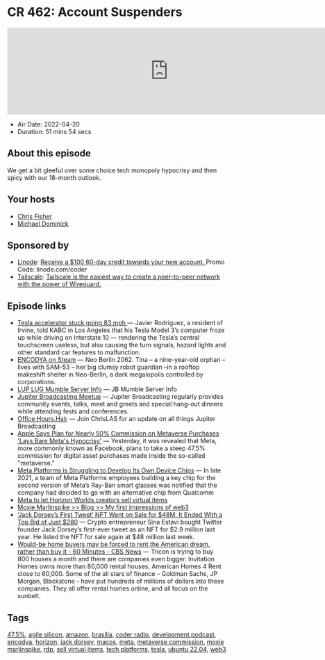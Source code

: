 # CR 462: Account Suspenders

<iframe src="https://player.fireside.fm/v2/MLf2ZzhC+AkWPO1xW?theme=dark" width="740" height="200" frameborder="0" scrolling="no"></iframe>

* Air Date: 2022-04-20
* Duration: 51 mins 54 secs

## About this episode

We get a bit gleeful over some choice tech monopoly hypocrisy and then spicy with our 18-month outlook.

## Your hosts
* [Chris Fisher](https://coder.show/hosts/chrislas)
* [Michael Dominick](https://coder.show/hosts/michael)

## Sponsored by

  * [Linode](https://linode.com/coder): [Receive a $100 60-day credit towards your new account. ](https://linode.com/coder) Promo Code: linode.com/coder
  * [Tailscale](https://tailscale.com/coder): [Tailscale is the easiest way to create a peer-to-peer network with the power of Wireguard. ](https://tailscale.com/coder)



## Episode links

  * [Tesla accelerator stuck going 83 mph ](https://www.sfgate.com/bayarea/article/Tesla-stuck-going-83-mph-17084202.php "Tesla accelerator stuck going 83 mph ") — Javier Rodriguez, a resident of Irvine, told KABC in Los Angeles that his Tesla Model 3’s computer froze up while driving on Interstate 10 — rendering the Tesla’s central touchscreen useless, but also causing the turn signals, hazard lights and other standard car features to malfunction.
  * [ENCODYA on Steam](https://store.steampowered.com/app/1137450/ENCODYA/ "ENCODYA on Steam") — Neo Berlin 2062. Tina – a nine-year-old orphan – lives with SAM-53 – her big clumsy robot guardian –in a rooftop makeshift shelter in Neo-Berlin, a dark megalopolis controlled by corporations.
  * [LUP LUG Mumble Server Info](https://linuxunplugged.com/mumble "LUP LUG Mumble Server Info") — JB Mumble Server Info 
  * [Jupiter Broadcasting Meetup](https://www.meetup.com/jupiterbroadcasting/ "Jupiter Broadcasting Meetup") — Jupiter Broadcasting regularly provides community events, talks, meet and greets and special hang-out dinners while attending fests and conferences.
  * [Office Hours.Hair](https://www.officehours.hair/ "Office Hours.Hair") — Join ChrisLAS for an update on all things Jupiter Broadcasting 
  * [Apple Says Plan for Nearly 50% Commission on Metaverse Purchases 'Lays Bare Meta's Hypocrisy'](https://www.macrumors.com/2022/04/14/apple-says-meta-plan-is-hypocritical/ "Apple Says Plan for Nearly 50% Commission on Metaverse Purchases 'Lays Bare Meta's Hypocrisy'") — Yesterday, it was revealed that Meta, more commonly known as Facebook, plans to take a steep 47.5% commission for digital asset purchases made inside the so-called "metaverse."
  * [Meta Platforms is Struggling to Develop Its Own Device Chips](https://www.theinformation.com/articles/meta-platforms-is-struggling-to-develop-its-own-device-chips "Meta Platforms is Struggling to Develop Its Own Device Chips") — In late 2021, a team of Meta Platforms employees building a key chip for the second version of Meta’s Ray-Ban smart glasses was notified that the company had decided to go with an alternative chip from Qualcomm
  * [Meta to let Horizon Worlds creators sell virtual items](https://www.theverge.com/2022/4/11/23020684/meta-horizon-worlds-test-creators-sell-virtual-items-monetization "Meta to let Horizon Worlds creators sell virtual items")
  * [Moxie Marlinspike >> Blog >> My first impressions of web3](https://moxie.org/2022/01/07/web3-first-impressions.html "Moxie Marlinspike >> Blog >> My first impressions of web3")
  * [‘Jack Dorsey’s First Tweet’ NFT Went on Sale for $48M. It Ended With a Top Bid of Just $280](https://www.coindesk.com/business/2022/04/13/jack-dorseys-first-tweet-nft-went-on-sale-for-48m-it-ended-with-a-top-bid-of-just-280/ "‘Jack Dorsey’s First Tweet’ NFT Went on Sale for $48M. It Ended With a Top Bid of Just $280") — Crypto entrepreneur Sina Estavi bought Twitter founder Jack Dorsey’s first-ever tweet as an NFT for $2.9 million last year. He listed the NFT for sale again at $48 million last week.
  * [Would-be home buyers may be forced to rent the American dream, rather than buy it - 60 Minutes - CBS News](https://www.cbsnews.com/news/rising-rent-prices-60-minutes-2022-03-20/ "Would-be home buyers may be forced to rent the American dream, rather than buy it - 60 Minutes - CBS News") — Tricon is trying to buy 800 houses a month and there are companies even bigger. Invitation Homes owns more than 80,000 rental houses, American Homes 4 Rent close to 60,000. Some of the all stars of finance – Goldman Sachs, JP Morgan, Blackstone - have put hundreds of millions of dollars into these companies. They all offer rental homes online, and all focus on the sunbelt.



## Tags

[47.5%](https://coder.show/tags/47.5%25), [agile silicon](https://coder.show/tags/agile%20silicon), [amazon](https://coder.show/tags/amazon), [brasilia](https://coder.show/tags/brasilia), [coder radio](https://coder.show/tags/coder%20radio), [development podcast](https://coder.show/tags/development%20podcast), [encodya](https://coder.show/tags/encodya), [horizon](https://coder.show/tags/horizon), [jack dorsey](https://coder.show/tags/jack%20dorsey), [macos](https://coder.show/tags/macos), [meta](https://coder.show/tags/meta), [metaverse commission](https://coder.show/tags/metaverse%20commission), [moxie marlinspike](https://coder.show/tags/moxie%20marlinspike), [rdp](https://coder.show/tags/rdp), [sell virtual items](https://coder.show/tags/sell%20virtual%20items), [tech platforms](https://coder.show/tags/tech%20platforms), [tesla](https://coder.show/tags/tesla), [ubuntu 22.04](https://coder.show/tags/ubuntu%2022.04), [web3](https://coder.show/tags/web3)